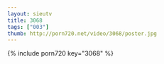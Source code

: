 ```yaml
--- 
layout: sieutv
title: 3068
tags: ["003"]
thumb: http://porn720.net/video/3068/poster.jpg
---
```

{% include porn720 key="3068" %} 
